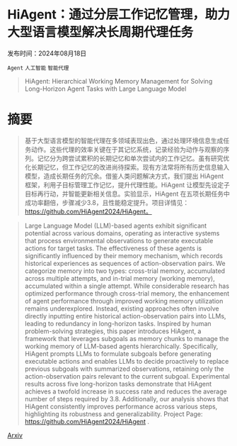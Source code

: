 # HiAgent：通过分层工作记忆管理，助力大型语言模型解决长周期代理任务

发布时间：2024年08月18日

`Agent` `人工智能` `智能代理`

> HiAgent: Hierarchical Working Memory Management for Solving Long-Horizon Agent Tasks with Large Language Model

# 摘要

> 基于大型语言模型的智能代理在多领域表现出色，通过处理环境信息生成任务动作。这些代理的效率关键在于其记忆系统，记录经验为动作与观察的序列。记忆分为跨尝试累积的长期记忆和单次尝试内的工作记忆。虽有研究优化长期记忆，但工作记忆的改进尚待探索。现有方法常将所有历史信息输入模型，造成长期任务的冗余。借鉴人类问题解决方式，我们提出 HiAgent 框架，利用子目标管理工作记忆，提升代理性能。HiAgent 让模型先设定子目标再行动，并智能更新相关信息。实验显示，HiAgent 在五项长期任务中成功率翻倍，步骤减少3.8，且性能稳定提升。项目详情见：https://github.com/HiAgent2024/HiAgent。

> Large Language Model (LLM)-based agents exhibit significant potential across various domains, operating as interactive systems that process environmental observations to generate executable actions for target tasks. The effectiveness of these agents is significantly influenced by their memory mechanism, which records historical experiences as sequences of action-observation pairs. We categorize memory into two types: cross-trial memory, accumulated across multiple attempts, and in-trial memory (working memory), accumulated within a single attempt. While considerable research has optimized performance through cross-trial memory, the enhancement of agent performance through improved working memory utilization remains underexplored. Instead, existing approaches often involve directly inputting entire historical action-observation pairs into LLMs, leading to redundancy in long-horizon tasks. Inspired by human problem-solving strategies, this paper introduces HiAgent, a framework that leverages subgoals as memory chunks to manage the working memory of LLM-based agents hierarchically. Specifically, HiAgent prompts LLMs to formulate subgoals before generating executable actions and enables LLMs to decide proactively to replace previous subgoals with summarized observations, retaining only the action-observation pairs relevant to the current subgoal. Experimental results across five long-horizon tasks demonstrate that HiAgent achieves a twofold increase in success rate and reduces the average number of steps required by 3.8. Additionally, our analysis shows that HiAgent consistently improves performance across various steps, highlighting its robustness and generalizability. Project Page: https://github.com/HiAgent2024/HiAgent .

[Arxiv](https://arxiv.org/abs/2408.09559)